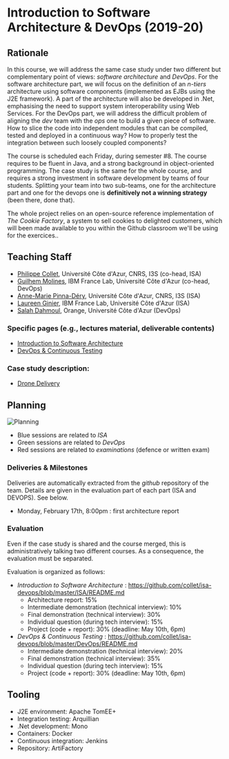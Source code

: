 # Introduction to Software Architecture & DevOps (2019-20)

## Rationale

In this course, we will address the same case study under two different but complementary point of views: _software architecture_ and _DevOps_. For the software architecture part, we will focus on the definition of an _n-tiers_ architecture using software components (implemented as EJBs using the J2E framework). A part of the architecture will also be developed in .Net, emphasising the need to support system interoperability using Web Services. For the DevOps part, we will address the difficult problem of aligning the _dev_ team with the _ops_ one to build a given piece of software. How to slice the code into independent modules that can be compiled, tested and deployed in a continuous way? How to properly test the integration between such loosely coupled components?

The course is scheduled each Friday, during semester #8. The course requires to be fluent in Java, and a strong background in object-oriented programming. The case study is the same for the whole course, and requires a strong investment in software development by teams of four students. Splitting your team into two sub-teams, one for the architecture part and one for the devops one is __definitively not a winning strategy__ (been there, done that).

The whole project relies on an open-source reference implementation of _The Cookie Factory_, a system to sell cookies to delighted customers, which will been made available to you within the Github classroom we'll be using for the exercices..

## Teaching Staff

  * [Philippe Collet](collet@i3s.unice.fr), Université Côte d'Azur, CNRS, I3S (co-head, ISA)
  * [Guilhem Molines](guilhem.molines@univ-cotedazur.fr), IBM France Lab, Université Côte d'Azur (co-head, DevOps)
  * [Anne-Marie Pinna-Déry](pinna@unice.fr), Université Côte d'Azur, CNRS, I3S (ISA)
  * [Laureen Ginier](laureen.ginier@univ-cotedazur.fr), IBM France Lab, Université Côte d'Azur (ISA)
  * [Salah Dahmoul](Salah.DAHMOUL@univ-cotedazur.fr), Orange, Université Côte d'Azur (DevOps)

### Specific pages (e.g., lectures material, deliverable contents)

  * [Introduction to Software Architecture](https://github.com/collet/isa-devops/tree/master/ISA/README.md)
  * [DevOps & Continuous Testing](https://github.com/collet/isa-devops/tree/master/DevOps/README.md)

### Case study description: 

  * [Drone Delivery](https://github.com/gmolines/isa-devops/blob/master/DroneDelivery.pdf)

## Planning 

![Planning](https://github.com/collet/isa-devops/blob/master/planning-covid.png)

  - Blue sessions are related to _ISA_
  - Green sessions are related to _DevOps_
  - Red sessions are related to _examinations_ (defence or written exam)

### Deliveries & Milestones

Deliveries are automatically extracted from the _github_ repository of the team. Details are given in the evaluation part of each part (ISA and DEVOPS). See below.

- Monday, February 17th, 8:00pm : first architecture report

### Evaluation

Even if the case study is shared and the course merged, this is administratively talking two different courses. As a consequence, the evaluation must be separated.

Evaluation is organized as follows:

  - _Introduction to Software Architecture_ : https://github.com/collet/isa-devops/blob/master/ISA/README.md
    - Architecture report: 15%
    - Intermediate demonstration (technical interview): 10%
    - Final demonstration (technical interview): 30%
    - Individual question (during tech interview): 15%
    - Project (code + report): 30% (deadline: May 10th, 6pm)
  - _DevOps & Continuous Testing_ : https://github.com/collet/isa-devops/blob/master/DevOps/README.md
    - Intermediate demonstration (technical interview): 20%	
    - Final demonstration (technical interview): 35%
    - Individual question (during tech interview): 15%
    - Project (code + report): 30% (deadline: May 10th, 6pm)

## Tooling

  - J2E environment: Apache TomEE+
  - Integration testing: Arquillian
  - .Net development: Mono
  - Containers: Docker
  - Continuous integration: Jenkins
  - Repository: ArtiFactory
